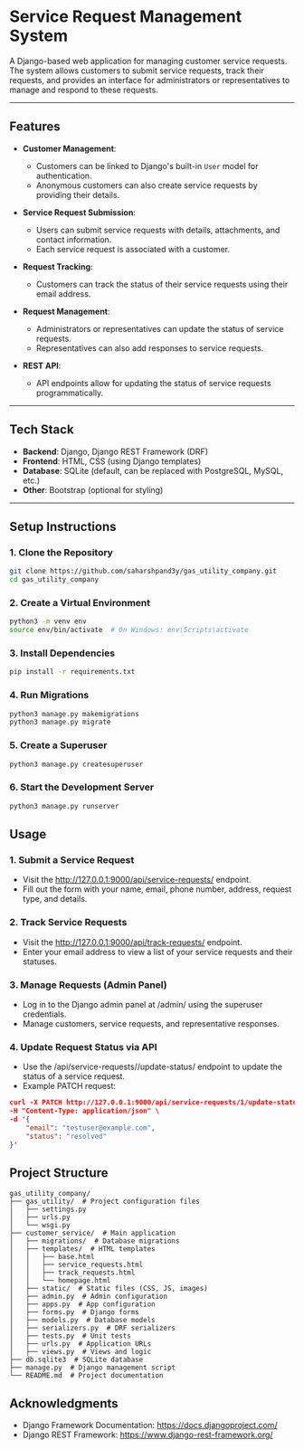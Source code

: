 # **Service Request Management System**

A Django-based web application for managing customer service requests. The system allows customers to submit service requests, track their requests, and provides an interface for administrators or representatives to manage and respond to these requests.

---

## **Features**

- **Customer Management**:
  - Customers can be linked to Django's built-in `User` model for authentication.
  - Anonymous customers can also create service requests by providing their details.

- **Service Request Submission**:
  - Users can submit service requests with details, attachments, and contact information.
  - Each service request is associated with a customer.

- **Request Tracking**:
  - Customers can track the status of their service requests using their email address.

- **Request Management**:
  - Administrators or representatives can update the status of service requests.
  - Representatives can also add responses to service requests.

- **REST API**:
  - API endpoints allow for updating the status of service requests programmatically.

---

## **Tech Stack**

- **Backend**: Django, Django REST Framework (DRF)
- **Frontend**: HTML, CSS (using Django templates)
- **Database**: SQLite (default, can be replaced with PostgreSQL, MySQL, etc.)
- **Other**: Bootstrap (optional for styling)

---

## **Setup Instructions**

### **1. Clone the Repository**
```bash
git clone https://github.com/saharshpand3y/gas_utility_company.git
cd gas_utility_company
```

### **2. Create a Virtual Environment**
```bash
python3 -m venv env
source env/bin/activate  # On Windows: env\Scripts\activate
```
### **3. Install Dependencies**
```bash
pip install -r requirements.txt
```

### **4. Run Migrations**
```bash
python3 manage.py makemigrations
python3 manage.py migrate
```

### **5. Create a Superuser**
```bash
python3 manage.py createsuperuser
```

### **6. Start the Development Server**
```bash
python3 manage.py runserver
```
## **Usage**

### **1. Submit a Service Request**
- Visit the http://127.0.0.1:9000/api/service-requests/ endpoint.
- Fill out the form with your name, email, phone number, address, request type, and details.

### **2. Track Service Requests**
- Visit the http://127.0.0.1:9000/api/track-requests/ endpoint.
- Enter your email address to view a list of your service requests and their statuses.

### **3. Manage Requests (Admin Panel)**
- Log in to the Django admin panel at /admin/ using the superuser credentials.
- Manage customers, service requests, and representative responses.

### **4. Update Request Status via API**
- Use the /api/service-requests/<id>/update-status/ endpoint to update the status of a service request.
- Example PATCH request:
```json
curl -X PATCH http://127.0.0.1:9000/api/service-requests/1/update-status/ \
-H "Content-Type: application/json" \
-d '{
    "email": "testuser@example.com",
    "status": "resolved"
}'
```

## Project Structure
```
gas_utility_company/
├── gas_utility/  # Project configuration files
│   ├── settings.py
│   ├── urls.py
│   └── wsgi.py
├── customer_service/  # Main application
│   ├── migrations/  # Database migrations
│   ├── templates/  # HTML templates
│   │   ├── base.html
│   │   ├── service_requests.html
│   │   ├── track_requests.html
│   │   └── homepage.html
│   ├── static/  # Static files (CSS, JS, images)
│   ├── admin.py  # Admin configuration
│   ├── apps.py  # App configuration
│   ├── forms.py  # Django forms
│   ├── models.py  # Database models
│   ├── serializers.py  # DRF serializers
│   ├── tests.py  # Unit tests
│   ├── urls.py  # Application URLs
│   ├── views.py  # Views and logic
├── db.sqlite3  # SQLite database
├── manage.py  # Django management script
└── README.md  # Project documentation
```
## Acknowledgments
- Django Framework Documentation: https://docs.djangoproject.com/
- Django REST Framework: https://www.django-rest-framework.org/
